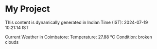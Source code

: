 # My Project

This content is dynamically generated in Indian Time (IST): 2024-07-19 10:21:14 IST


Current Weather in Coimbatore:
Temperature: 27.88 °C
Condition: broken clouds
